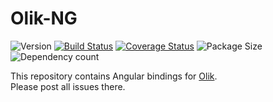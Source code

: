 # Olik-NG

![Version](https://img.shields.io/npm/v/olik-ng.svg)
[![Build Status](https://travis-ci.org/Memeplexx/olik-NG.svg?branch=master)](https://travis-ci.org/Memeplexx/olik-ng.svg?branch=master)
[![Coverage Status](https://coveralls.io/repos/github/Memeplexx/Olik-NG/badge.svg?branch=master)](https://coveralls.io/github/Memeplexx/Olik-NG?branch=master)
![Package Size](https://badgen.net/bundlephobia/minzip/olik-ng)
![Dependency count](https://badgen.net/bundlephobia/dependency-count/olik-ng)

This repository contains Angular bindings for [Olik](https://github.com/Memeplexx/Olik).  
Please post all issues there.